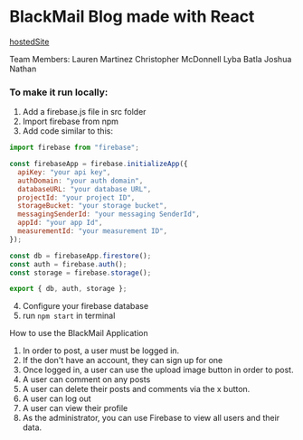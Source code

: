 # BlackMail Blog made with React

[hostedSite](https://instagram-clone-3b95e.web.app/)

Team Members: 
Lauren Martinez 
Christopher McDonnell
Lyba Batla 
Joshua Nathan

### To make it run locally:

1. Add a firebase.js file in src folder
2. Import firebase from npm
3. Add code similar to this:

```javascript
import firebase from "firebase";

const firebaseApp = firebase.initializeApp({
  apiKey: "your api key",
  authDomain: "your auth domain",
  databaseURL: "your database URL",
  projectId: "your project ID",
  storageBucket: "your storage bucket",
  messagingSenderId: "your messaging SenderId",
  appId: "your app Id",
  measurementId: "your measurement ID",
});

const db = firebaseApp.firestore();
const auth = firebase.auth();
const storage = firebase.storage();

export { db, auth, storage };
```

4. Configure your firebase database
5. run `npm start` in terminal


How to use the BlackMail Application
 
1. In order to post, a user must be logged in.
2. If the don't have an account, they can sign up for one
3. Once logged in, a user can use the upload image button in order to post.
4. A user can comment on any posts
5. A user can delete their posts and comments via the x button. 
6. A user can log out
7. A user can view their profile
8. As the administrator, you can use Firebase to view all users and their data. 
